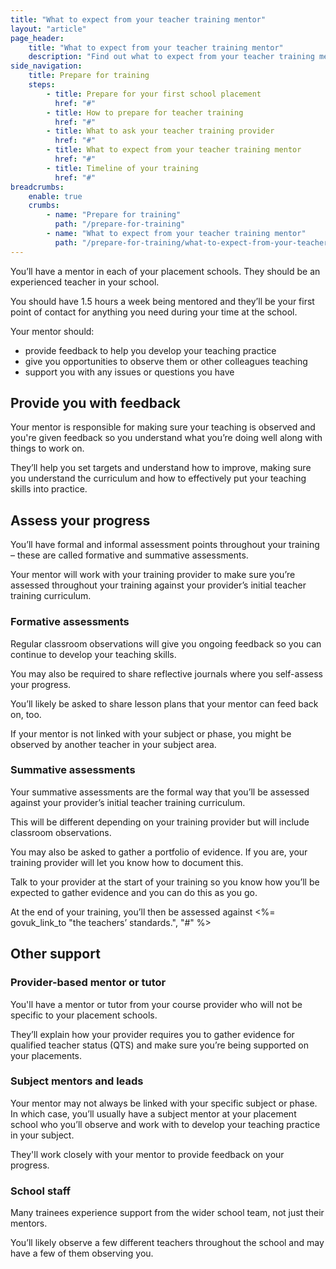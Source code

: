 ```yaml
---
title: "What to expect from your teacher training mentor"
layout: "article"
page_header:
    title: "What to expect from your teacher training mentor"
    description: "Find out what to expect from your teacher training mentor, how they’ll assess you and where else you can get support."
side_navigation:
    title: Prepare for training
    steps:
        - title: Prepare for your first school placement
          href: "#"
        - title: How to prepare for teacher training
          href: "#"
        - title: What to ask your teacher training provider
          href: "#"
        - title: What to expect from your teacher training mentor
          href: "#"
        - title: Timeline of your training
          href: "#"
breadcrumbs: 
    enable: true
    crumbs: 
        - name: "Prepare for training"
          path: "/prepare-for-training"
        - name: "What to expect from your teacher training mentor"
          path: "/prepare-for-training/what-to-expect-from-your-teacher-training-mentor"
---
```


You’ll have a mentor in each of your placement schools. They should be an experienced teacher in your school.

You should have 1.5 hours a week being mentored and they’ll be your first point of contact for anything you need during your time at the school.

Your mentor should:

- provide feedback to help you develop your teaching practice
- give you opportunities to observe them or other colleagues teaching
- support you with any issues or questions you have

## Provide you with feedback
Your mentor is responsible for making sure your teaching is observed and you're given feedback so you understand what you’re doing well along with things to work on.

They’ll help you set targets and understand how to improve, making sure you understand the curriculum and how to effectively put your teaching skills into practice.

## Assess your progress
You’ll have formal and informal assessment points throughout your training – these are called formative and summative assessments.

Your mentor will work with your training provider to make sure you’re assessed throughout your training against your provider’s initial teacher training curriculum.

### Formative assessments
Regular classroom observations will give you ongoing feedback so you can continue to develop your teaching skills.

You may also be required to share reflective journals where you self-assess your progress.

You’ll likely be asked to share lesson plans that your mentor can feed back on, too.

If your mentor is not linked with your subject or phase, you might be observed by another teacher in your subject area.

### Summative assessments
Your summative assessments are the formal way that you’ll be assessed against your provider’s initial teacher training curriculum.

This will be different depending on your training provider but will include classroom observations.

You may also be asked to gather a portfolio of evidence. If you are, your training provider will let you know how to document this.

Talk to your provider at the start of your training so you know how you’ll be expected to gather evidence and you can do this as you go.

At the end of your training, you’ll then be assessed against <%= govuk_link_to "the teachers’ standards.", "#" %>

## Other support
### Provider-based mentor or tutor
You'll have a mentor or tutor from your course provider who will not be specific to your placement schools.

They’ll explain how your provider requires you to gather evidence for qualified teacher status (QTS) and make sure you’re being supported on your placements.

### Subject mentors and leads
Your mentor may not always be linked with your specific subject or phase. In which case, you’ll usually have a subject mentor at your placement school who you’ll observe and work with to develop your teaching practice in your subject.

They'll work closely with your mentor to provide feedback on your progress.

### School staff
Many trainees experience support from the wider school team, not just their mentors.

You’ll likely observe a few different teachers throughout the school and may have a few of them observing you.
